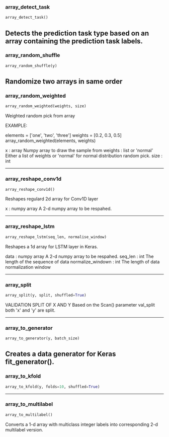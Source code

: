 ### array_detect_task


```python
array_detect_task()
```


Detects the prediction task type based on an array
containing the prediction task labels.
----

### array_random_shuffle


```python
array_random_shuffle(y)
```


Randomize two arrays in same order
----

### array_random_weighted


```python
array_random_weighted(weights, size)
```


Weighted random pick from array

EXAMPLE:

elements = ['one', 'two', 'three']
weights = [0.2, 0.3, 0.5]
array_random_weighted(elements, weights)

x : array
Numpy array to draw the sample from
weights : list or 'normal'
Either a list of weights or 'normal' for
normal distribution random pick.
size : int

----

### array_reshape_conv1d


```python
array_reshape_conv1d()
```


Reshapes regulard 2d array for Conv1D layer

x : numpy array
A 2-d numpy array to be respahed.

----

### array_reshape_lstm


```python
array_reshape_lstm(seq_len, normalise_window)
```


Reshapes a 1d array for LSTM layer in Keras.

data : numpy array
A 2-d numpy array to be respahed.
seq_len : int
The length of the sequence of data
normalize_windown : int
The length of data normalization window

----

### array_split


```python
array_split(y, split, shuffled=True)
```


VALIDATION SPLIT OF X AND Y
Based on the Scan() parameter val_split
both 'x' and 'y' are split.

----

### array_to_generator


```python
array_to_generator(y, batch_size)
```


Creates a data generator for Keras fit_generator(). 
----

### array_to_kfold


```python
array_to_kfold(y, folds=10, shuffled=True)
```

----

### array_to_multilabel


```python
array_to_multilabel()
```


Converts a 1-d array with multiclass
integer labels into corresponding 2-d multilabel
version.